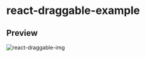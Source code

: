 ﻿# react-draggable-example
 ## Preview
![react-draggable-img](https://user-images.githubusercontent.com/30167178/211209322-cccbaaa2-81da-4a84-870f-e84bb4ebf4a8.png)
